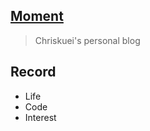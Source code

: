 ## [Moment](https://chriskuei.github.io)
> Chriskuei's personal blog

## Record

- Life
- Code
- Interest
